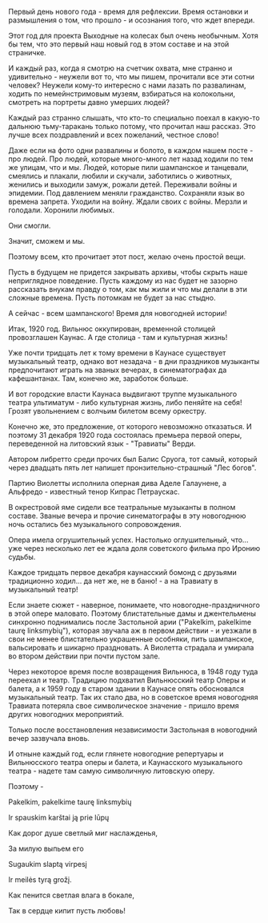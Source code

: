 Первый день нового года - время для рефлексии. Время остановки и размышления о том, что прошло - и осознания того, что ждет впереди.

Этот год для проекта Выходные на колесах был очень необычным. Хотя бы тем, что это первый наш новый год в этом составе и на этой страничке.

И каждый раз, когда я смотрю на счетчик охвата, мне странно и удивительно - неужели вот то, что мы пишем, прочитали все эти сотни человек? Неужели кому-то интересно с нами лазать по развалинам, ходить по немейнстримовым музеям, взбираться на колокольни, смотреть на портреты давно умерших людей? 

Каждый раз странно слышать, что кто-то специально поехал в какую-то дальнюю тьму-таракань только потому, что прочитал наш рассказ. Это лучше всех поздравлений и всех пожеланий, честное слово!



Даже если на фото одни развалины и болото, в каждом нашем посте - про людей. Про людей, которые много-много лет назад ходили по тем же улицам, что и мы. Людей, которые пили шампанское и танцевали, смеялись и плакали, любили и скучали, заботились о животных, женились и выходили замуж, рожали детей. Переживали войны и эпидемии. Под давлением меняли гражданство. Сохраняли язык во времена запрета. Уходили на войну. Ждали своих с войны. Мерзли и голодали. Хоронили любимых.

Они смогли.

Значит, сможем и мы.



Поэтому всем, кто прочитает этот пост, желаю очень простой вещи.

Пусть в будущем не придется закрывать архивы, чтобы скрыть наше неприглядное поведение. Пусть каждому из нас будет не зазорно рассказать внукам правду о том, как мы жили и что мы делали в эти сложные времена. Пусть потомкам не будет за нас стыдно.



А сейчас - всем шампанского! Время для новогодней истории!

Итак, 1920 год. Вильнюс оккупирован, временной столицей провозглашен Каунас. А где столица - там и культурная жизнь!

Уже почти тридцать лет к тому времени в Каунасе существует музыкальный театр, однако вот незадача - в дни праздников музыканты предпочитают играть на званых вечерах, в синематографах да кафешантанах. Там, конечно же, заработок больше.

И вот городские власти Каунаса выдвигают труппе музыкального театра ультиматум - либо культурная жизнь, либо пеняйте на себя! Грозят увольнением с волчьим билетом всему оркестру.

Конечно же, это предложение, от которого невозможно отказаться. И поэтому 31 декабря 1920 года состоялась премьера первой оперы, переведенной на литовский язык - "Травиаты" Верди.

Автором либретто среди прочих был Балис Сруога, тот самый, который через двадцать пять лет напишет пронзительно-страшный "Лес богов".

Партию Виолетты исполнила оперная дива Аделе Галаунене, а Альфредо - известный тенор Кипрас Петраускас.

В окрестровой яме сидели все театральные музыканты в полном составе. Званые вечера и прочие синематографы в эту новогоднюю ночь остались без музыкального сопровождения.

Опера имела огрушительный успех. Настолько оглушительный, что... уже через несколько лет ее ждала доля советского фильма про Иронию судьбы.

Каждое тридцать первое декабря каунасский бомонд с друзьями традиционно ходил... да нет же, не в баню! - а на Травиату в музыкальный театр!

Если знаете сюжет - наверное, понимаете, что новогодне-праздничного в этой опере маловато. Поэтому блистательные дамы и джентельмены синхронно поднимались после Застольной арии ("Pakelkim, pakelkime taurę linksmybių"), которая звучала аж в первом действии - и уезжали в свои не менее блистательно украшенные особняки, пить шампанское, вальсировать и шикарно праздновать. А Виолетта страдала и умирала во втором действии при почти пустом зале. 

Через некоторое время после возвращения  Вильнюса, в 1948 году туда переехал и театр. Tрадицию подхватил Вильнюсский театр Оперы и балета, а к 1959 году в старом здании в Каунасе опять обосновался музыкальный театр. Так их стало два, но в советское время новогодняя Травиата потеряла свое символическое значение - пришло время других новогодних мероприятий.

Только после восстановления независимости Застольная в новогодний вечер зазвучала вновь.

И отныне каждый год, если глянете новогодние репертуары и Вильнюсского театра оперы и балета, и Каунасского музыкального театра - надете там самую символичную литовскую оперу.

Поэтому - 

Pakelkim, pakelkime taurę linksmybių

Ir spauskim karštai ją prie lūpų

Как дорог душе светлый миг наслажденья,

За милую выпьем его

Sugaukim slaptą virpesį

Ir meilės tyrą grožį.

Как пенится светлая влага в бокале,

Так в сердце кипит пусть любовь!

